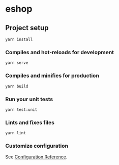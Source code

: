 # eshop

## Project setup
```
yarn install
```

### Compiles and hot-reloads for development
```
yarn serve
```

### Compiles and minifies for production
```
yarn build
```

### Run your unit tests
```
yarn test:unit
```

### Lints and fixes files
```
yarn lint
```

### Customize configuration
See [Configuration Reference](https://cli.vuejs.org/config/).
